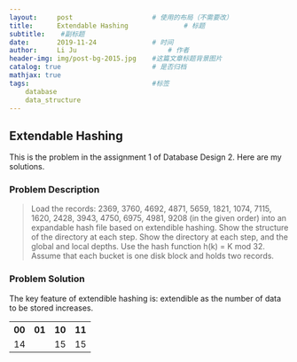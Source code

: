```yaml
---
layout:     post   				    # 使用的布局（不需要改）
title:      Extendable Hashing				# 标题 
subtitle:    #副标题
date:       2019-11-24 				# 时间
author:     Li Ju 						# 作者
header-img: img/post-bg-2015.jpg 	#这篇文章标题背景图片
catalog: true 						# 是否归档
mathjax: true
tags:								#标签
    database  
    data_structure
---
```



## Extendable Hashing
This is the problem in the assignment 1 of Database Design 2. Here are my solutions. 
### Problem Description
> Load the records: 2369, 3760, 4692, 4871, 5659, 1821, 1074, 7115, 1620, 2428, 3943, 4750, 6975, 4981, 9208 (in the given order) into an
expandable hash file based on extendible hashing. Show the structure of the directory at each step. Show the directory at each step, and the global and local depths. 
Use the hash function h(k) = K mod 32. Assume that each bucket is one disk block and holds two records. 

### Problem Solution
The key feature of extendible hashing is: extendible as the number of data to be stored increases. 

<escape>
<table>
  <tr>
    <th>00</th>
    <th>01</th>
    <th>10</th>
    <th>11</th>
  </tr>
  <tr>
    <td colspan="2">14</td>
    <td>15</td>
    <td>15</td>
  </tr>
</table>
</escape>
